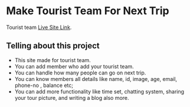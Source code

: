 # Make Tourist Team For Next Trip

Tourist team [Live Site Link](https://github.com/facebook/create-react-app).

## Telling about this project
* This site made for tourist team.
* You can add member who add your tourist team.
* You can handle how many people can go on next trip.
* You can know members all details like name, id, image, age, email, phone-no , balance etc;
* You can add more functionality like time set, chatting system, sharing your tour picture, and writing a blog also more.
